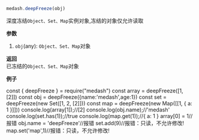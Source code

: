 ```ts
medash.deepFreeze(obj)
```
深度冻结`Object、Set、Map`实例对象,冻结的对象仅允许读取

**参数**  
1. `obj`(any): `Object、Set、Map`对象
  
**返回**  
已冻结的`Object、Set、Map`对象        
  
**例子**  

<me-embed>const  { deepFreeze }  = require("medash")
const array = deepFreeze([1, [2]])
const obj = deepFreeze({name:'medash',age:1})
const set = deepFreeze(new Set([1, 2, [2]]))
const map = deepFreeze(new Map([[1, { a: 1 }]]))
console.log(array[1]);//[2]
console.log(obj.name);//'medash'
console.log(set.has(1));//true
console.log(map.get(1));//{ a: 1 }
array[0] = 1//报错
obj.name = 'deepFreeze'//报错
set.add(9)//报错：只读，不允许修改!
map.set('map',1)//报错：只读，不允许修改!
</me-embed>